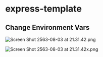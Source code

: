 # express-template

## Change Environment Vars

  ![Screen Shot 2563-08-03 at 21.31.42.png](https://drive.google.com/uc?export=view&id=1AEdmF1gDSXd9yUQOJfJYXdu3qAQ8yhFP)
  
  ![Screen Shot 2563-08-03 at 21.31.42x.png](https://drive.google.com/uc?export=view&id=1m2qCL2Sh4NfScLRzeJTq7lhBjwG9aZmu)
  
